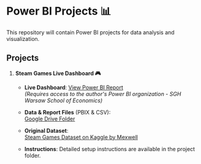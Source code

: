 # Power BI Projects 📊

This repository will contain Power BI projects for data analysis and visualization.

## Projects

1. **Steam Games Live Dashboard 🎮**  
   - **Live Dashboard**: [View Power BI Report](https://mateuszmachowina.github.io/power-bi/)  
_(Requires access to the author's Power BI organization - SGH Warsaw School of Economics)_

    - **Data & Report Files** (PBIX & CSV):  
[Google Drive Folder](https://drive.google.com/drive/folders/1Smgei-yGqcSntVgs0tvGWv3of1qJM29V?usp=sharing)

   - **Original Dataset**:  
[Steam Games Dataset on Kaggle by Mexwell](https://www.kaggle.com/datasets/mexwell/steamgames)

   - **Instructions**: Detailed setup instructions are available in the project folder.




